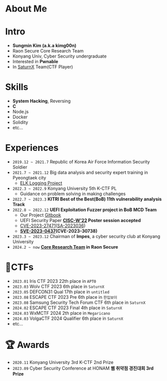 # About Me


# Intro
- **Sungmin Kim (a.k.a kimg00n)**
- Raon Secure Core Research Team
- Konyang Univ, Cyber Security undergraduate
- Interested in **Pwnable**
- In [SaturnX](https://blog.satx.kr/about/) Team(CTF Player)

# Skills

- **System Hacking**, Reversing
- **C**
- Node.js
- Docker
- Solidity
- etc…

# Experiences

- `2019.12 ~ 2021.7` Republic of Korea Air Force Information Security Soldier
- `2021.7 ~ 2021.12` Big data analysis and security expert training in Pyeongtaek city
    - [ELK Logging Project](https://www.notion.so/Node-js-React-ELK-bbae2529d9a64a0e8e0f628bfcbca350?pvs=21)
- `2022.3 ~ 2022.9`  Konyang University 5th K-CTF PL
    - Guidance on problem solving in making challenges
- `2022.7 ~ 2023.3` **KITRI Best of the Best(BoB) 11th vulnerability analysis Track**
- `2022.8 ~ 2022.12` **UEFI Exploitation Fuzzer project in BoB MCD Team**
    - Our Project [Gitbook](https://bob-mcd-team.gitbook.io/uefi/)
    - UEFI Security Paper **[CISC-W'22](https://www.cisc.or.kr/) Poster session accepted**
    - [CVE-2023-27471](https://cve.mitre.org/cgi-bin/cvename.cgi?name=CVE-2023-27471)([SA-2023036](https://www.insyde.com/security-pledge/SA-2023036))
    - **[SVE-2023-0437](https://security.samsungmobile.com/serviceWeb.smsb?year=2023&month=10)(CVE-2023-30738)**
- `2023.3 ~ 2023.12` Chairman of **Impes**, a cyber security club at Konyang University
- `2024.2 ~ now` **[Core Research Team](https://core-research-team.github.io/) in Raon Secure**

# 🚩CTFs

- `2023.01` Iris CTF 2023 22th place in `APT0`
- `2023.03` Wolv CTF 2023 6th place in `SaturnX`
- `2023.05` DEFCON31 Qual 17th place in `untitled`
- `2023.08` ESCAPE CTF 2023 Pre 6th place in `한입보이`
- `2023.08` Samsung Security Tech Forum CTF 6th place in `SaturnX`
- `2024.02` ESCAPE CTF 2023 Final 4th place in `SaturnX`
- `2024.03` WxMCTF 2024 2th place in `Megaricano`
- `2024.03` VolgaCTF 2024 Qualifier 6th place in `SaturnX`
- etc…

# 🏆 Awards

- `2020.11` Konyang University 3rd K-CTF 2nd Prize
- `2023.09` Cyber Security Conference at HONAM **웹 취약점 경진대회 3rd Prize**
